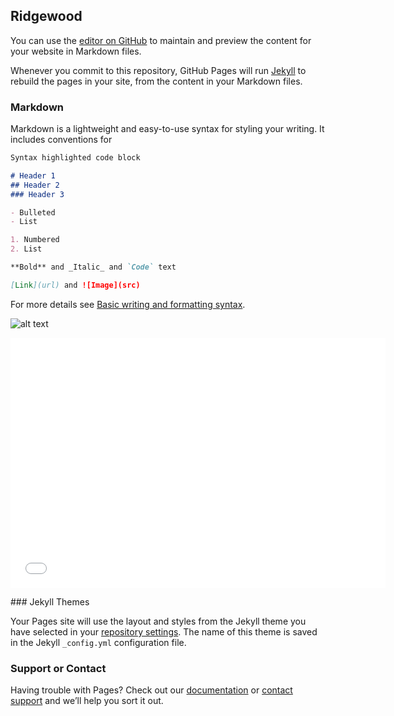 ## Ridgewood

You can use the [editor on GitHub](https://github.com/lauren-avilla/ridgewood/edit/gh-pages/index.md) to maintain and preview the content for your website in Markdown files.

Whenever you commit to this repository, GitHub Pages will run [Jekyll](https://jekyllrb.com/) to rebuild the pages in your site, from the content in your Markdown files.

### Markdown

Markdown is a lightweight and easy-to-use syntax for styling your writing. It includes conventions for

```markdown
Syntax highlighted code block

# Header 1
## Header 2
### Header 3

- Bulleted
- List

1. Numbered
2. List

**Bold** and _Italic_ and `Code` text

[Link](url) and ![Image](src)
```

For more details see [Basic writing and formatting syntax](https://docs.github.com/en/github/writing-on-github/getting-started-with-writing-and-formatting-on-github/basic-writing-and-formatting-syntax).

![alt text](HC6_Highlighted_Map_Of_Ridgewood.png)

<dl>
<iframe src="HC10_Neighborhood_Map.html" width="600" height="400" frameborder="0" frameborder="0" marginwidth="0" marginheight="0" allowfullscreen></iframe>
</dl>
### Jekyll Themes

Your Pages site will use the layout and styles from the Jekyll theme you have selected in your [repository settings](https://github.com/lauren-avilla/ridgewood/settings/pages). The name of this theme is saved in the Jekyll `_config.yml` configuration file.

### Support or Contact

Having trouble with Pages? Check out our [documentation](https://docs.github.com/categories/github-pages-basics/) or [contact support](https://support.github.com/contact) and we’ll help you sort it out.
